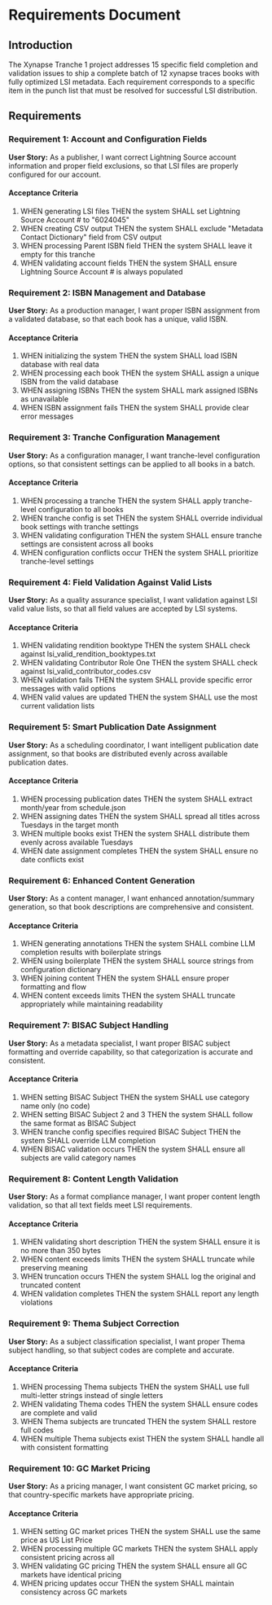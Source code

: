 # Requirements Document

## Introduction

The Xynapse Tranche 1 project addresses 15 specific field completion and validation issues to ship a complete batch of 12 xynapse traces books with fully optimized LSI metadata. Each requirement corresponds to a specific item in the punch list that must be resolved for successful LSI distribution.

## Requirements

### Requirement 1: Account and Configuration Fields

**User Story:** As a publisher, I want correct Lightning Source account information and proper field exclusions, so that LSI files are properly configured for our account.

#### Acceptance Criteria

1. WHEN generating LSI files THEN the system SHALL set Lightning Source Account # to "6024045"
2. WHEN creating CSV output THEN the system SHALL exclude "Metadata Contact Dictionary" field from CSV output
3. WHEN processing Parent ISBN field THEN the system SHALL leave it empty for this tranche
4. WHEN validating account fields THEN the system SHALL ensure Lightning Source Account # is always populated

### Requirement 2: ISBN Management and Database

**User Story:** As a production manager, I want proper ISBN assignment from a validated database, so that each book has a unique, valid ISBN.

#### Acceptance Criteria

1. WHEN initializing the system THEN the system SHALL load ISBN database with real data
2. WHEN processing each book THEN the system SHALL assign a unique ISBN from the valid database
3. WHEN assigning ISBNs THEN the system SHALL mark assigned ISBNs as unavailable
4. WHEN ISBN assignment fails THEN the system SHALL provide clear error messages

### Requirement 3: Tranche Configuration Management

**User Story:** As a configuration manager, I want tranche-level configuration options, so that consistent settings can be applied to all books in a batch.

#### Acceptance Criteria

1. WHEN processing a tranche THEN the system SHALL apply tranche-level configuration to all books
2. WHEN tranche config is set THEN the system SHALL override individual book settings with tranche settings
3. WHEN validating configuration THEN the system SHALL ensure tranche settings are consistent across all books
4. WHEN configuration conflicts occur THEN the system SHALL prioritize tranche-level settings

### Requirement 4: Field Validation Against Valid Lists

**User Story:** As a quality assurance specialist, I want validation against LSI valid value lists, so that all field values are accepted by LSI systems.

#### Acceptance Criteria

1. WHEN validating rendition booktype THEN the system SHALL check against lsi_valid_rendition_booktypes.txt
2. WHEN validating Contributor Role One THEN the system SHALL check against lsi_valid_contributor_codes.csv
3. WHEN validation fails THEN the system SHALL provide specific error messages with valid options
4. WHEN valid values are updated THEN the system SHALL use the most current validation lists

### Requirement 5: Smart Publication Date Assignment

**User Story:** As a scheduling coordinator, I want intelligent publication date assignment, so that books are distributed evenly across available publication dates.

#### Acceptance Criteria

1. WHEN processing publication dates THEN the system SHALL extract month/year from schedule.json
2. WHEN assigning dates THEN the system SHALL spread all titles across Tuesdays in the target month
3. WHEN multiple books exist THEN the system SHALL distribute them evenly across available Tuesdays
4. WHEN date assignment completes THEN the system SHALL ensure no date conflicts exist

### Requirement 6: Enhanced Content Generation

**User Story:** As a content manager, I want enhanced annotation/summary generation, so that book descriptions are comprehensive and consistent.

#### Acceptance Criteria

1. WHEN generating annotations THEN the system SHALL combine LLM completion results with boilerplate strings
2. WHEN using boilerplate THEN the system SHALL source strings from configuration dictionary
3. WHEN joining content THEN the system SHALL ensure proper formatting and flow
4. WHEN content exceeds limits THEN the system SHALL truncate appropriately while maintaining readability

### Requirement 7: BISAC Subject Handling

**User Story:** As a metadata specialist, I want proper BISAC subject formatting and override capability, so that categorization is accurate and consistent.

#### Acceptance Criteria

1. WHEN setting BISAC Subject THEN the system SHALL use category name only (no code)
2. WHEN setting BISAC Subject 2 and 3 THEN the system SHALL follow the same format as BISAC Subject
3. WHEN tranche config specifies required BISAC Subject THEN the system SHALL override LLM completion
4. WHEN BISAC validation occurs THEN the system SHALL ensure all subjects are valid category names

### Requirement 8: Content Length Validation

**User Story:** As a format compliance manager, I want proper content length validation, so that all text fields meet LSI requirements.

#### Acceptance Criteria

1. WHEN validating short description THEN the system SHALL ensure it is no more than 350 bytes
2. WHEN content exceeds limits THEN the system SHALL truncate while preserving meaning
3. WHEN truncation occurs THEN the system SHALL log the original and truncated content
4. WHEN validation completes THEN the system SHALL report any length violations

### Requirement 9: Thema Subject Correction

**User Story:** As a subject classification specialist, I want proper Thema subject handling, so that subject codes are complete and accurate.

#### Acceptance Criteria

1. WHEN processing Thema subjects THEN the system SHALL use full multi-letter strings instead of single letters
2. WHEN validating Thema codes THEN the system SHALL ensure codes are complete and valid
3. WHEN Thema subjects are truncated THEN the system SHALL restore full codes
4. WHEN multiple Thema subjects exist THEN the system SHALL handle all with consistent formatting

### Requirement 10: GC Market Pricing

**User Story:** As a pricing manager, I want consistent GC market pricing, so that country-specific markets have appropriate pricing.

#### Acceptance Criteria

1. WHEN setting GC market prices THEN the system SHALL use the same price as US List Price
2. WHEN processing multiple GC markets THEN the system SHALL apply consistent pricing across all
3. WHEN validating GC pricing THEN the system SHALL ensure all GC markets have identical pricing
4. WHEN pricing updates occur THEN the system SHALL maintain consistency across GC markets